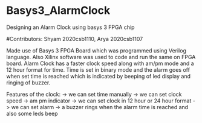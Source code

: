 # Basys3_AlarmClock
Designing an Alarm Clock using basys 3 FPGA chip

#Contributors: Shyam 2020csb1110, Arya 2020csb1107

Made use of Basys 3 FPGA Board which was programmed using Verilog language.
Also Xilinx software was used to code and run the same on FPGA board.
Alarm Clock has a faster clock speed along with am/pm mode and a 12 hour format for time.
Time is set in binary mode and the alarm goes off when set time is reached which is indicated by beeping of led display and ringing of buzzer.

Features of the clock:
-> we can set time manually
-> we can set clock speed
-> am pm indicator
-> we can set clock in 12 hour or 24 hour format
-> we can set alarm
-> a buzzer rings when the alarm time is reached and also some leds beep
